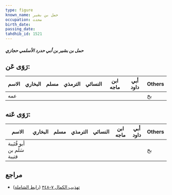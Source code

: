 ```yaml
---
type: figure
known_name: حمل بن بشير
occupation: محدث
birth_date:
passing_date:
tahdhib_id: 1521
---
```

##### حمل بن بشير بن أبي حدرد الأسلمي حجازي

## رَوَى عَن:
| الاسم | البخاري | مسلم | الترمذي | النسائي | ابن ماجه | أبي داود | Others |
| ----- | ------- | ---- | ------- | ------- | -------- | -------- | ------ |
| عمه   |         |      |         |         |          |          | بخ     |
## رَوَى عَنه:
| الاسم                      | البخاري | مسلم | الترمذي | النسائي | ابن ماجه | أبي داود | Others |
| -------------------------- | ------- | ---- | ------- | ------- | -------- | -------- | ------ |
| أبو قُتَيبة سَلْم بن قتيبة |         |      |         |         |          |          | بخ     |
## مراجع
- [تهذيب الكمال ٧-٣٤٨](obsidian://open?vault=Tahdhib-al-Kamal&file=Figures/١٥٢١-حمل%20بن%20بشير%20بن%20أبي%20حدرد%20الأسلمي%20حجازي) ([رابط الشاملة](https://shamela.ws/book/3722/3570))